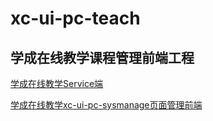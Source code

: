 # xc-ui-pc-teach

## 学成在线教学课程管理前端工程

[学成在线教学Service端](https://github.com/181junruo/XC_service)

[学成在线教学xc-ui-pc-sysmanage页面管理前端](https://github.com/181junruo/xc-ui-pc-sysmanage)

